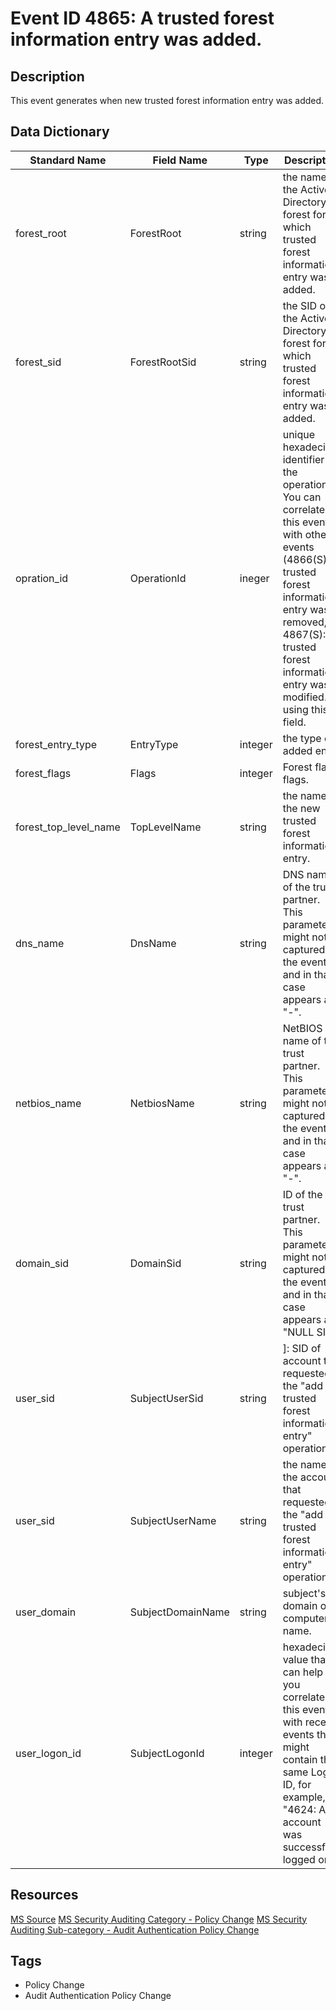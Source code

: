 # Event ID 4865: A trusted forest information entry was added.

## Description
This event generates when new trusted forest information entry was added.

## Data Dictionary
|Standard Name|Field Name|Type|Description|Sample Value|
|---|---|---|---|---|
|forest_root|ForestRoot|string|the name of the Active Directory forest for which trusted forest information entry was added.|Fabrikam.local|
|forest_sid|ForestRootSid|string|the SID of the Active Directory forest for which trusted forest information entry was added.|S-1-5-21-2703072690-1374247579-2643703677|
|opration_id|OperationId|ineger|unique hexadecimal identifier of the operation. You can correlate this event with other events (4866(S): A trusted forest information entry was removed, 4867(S): A trusted forest information entry was modified.) using this field.|0x648620|
|forest_entry_type|EntryType|integer|the type of added entry|2|
|forest_flags|Flags|integer|Forest flags flags.|0|
|forest_top_level_name|TopLevelName|string|the name of the new trusted forest information entry.|-|
|dns_name|DnsName|string|DNS name of the trust partner. This parameter might not be captured in the event, and in that case appears as "-".|Fabrikam.local|
|netbios_name|NetbiosName|string|NetBIOS name of the trust partner. This parameter might not be captured in the event, and in that case appears as "-".|FABRIKAM|
|domain_sid|DomainSid|string|ID of the trust partner. This parameter might not be captured in the event, and in that case appears as "NULL SID".|S-1-5-21-2703072690-1374247579-2643703677|
|user_sid|SubjectUserSid|string|]: SID of account that requested the "add a trusted forest information entry" operation.|S-1-5-21-3457937927-2839227994-823803824-1104|
|user_sid|SubjectUserName|string|the name of the account that requested the "add a trusted forest information entry" operation.|dadmin|
|user_domain|SubjectDomainName|string|subject's domain or computer name.|CONTOSO|
|user_logon_id|SubjectLogonId|integer|hexadecimal value that can help you correlate this event with recent events that might contain the same Logon ID, for example, "4624: An account was successfully logged on."|0x138eb0|

## Resources
[MS Source](https://github.com/MicrosoftDocs/windows-itpro-docs/blob/public/windows/security/threat-protection/auditing/event-4865.md)
[MS Security Auditing Category - Policy Change](https://docs.microsoft.com/en-us/windows/security/threat-protection/auditing/advanced-security-audit-policy-settings#policy-change)
[MS Security Auditing Sub-category - Audit Authentication Policy Change](https://github.com/MicrosoftDocs/windows-itpro-docs/tree/master/windows/security/threat-protection/auditing/audit-authentication-policy-change.md)

## Tags
* Policy Change
* Audit Authentication Policy Change